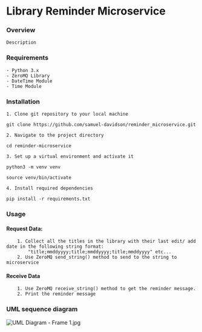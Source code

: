 # Library Reminder Microservice
### Overview
    Description 
### Requirements
    - Python 3.x
    - ZeroMQ Library
    - DateTime Module
    - Time Module
### Installation
    1. Clone git repository to your local machine
```git clone https://github.com/samuel-davidson/reminder_microservice.git```
    
    2. Navigate to the project directory
```cd reminder-microservice```

    3. Set up a virtual environment and activate it
```python3 -m venv venv```

```source venv/bin/activate```

    4. Install required dependencies
```pip install -r requirements.txt```

### Usage
#### Request Data:
        1. Collect all the titles in the library with their last edit/ add date in the following string format: 
            "title;mmddyyyy;title;mmddyyyy;title;mmddyyyy" etc...
        2. Use ZeroMQ send_string() method to send to the string to microservice
#### Receive Data
        1. Use ZeroMQ receive_string() method to get the reminder message.
        2. Print the reminder message

### UML sequence diagram

![UML Diagram - Frame 1.jpg](..%2F..%2FDesktop%2FFILES%2FOSU%2FQ4%20-%20Summer%20%2724%2FCS%20361%2FHW%2F8%2FUML%20Diagram%20-%20Frame%201.jpg)